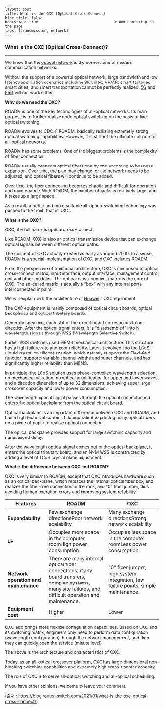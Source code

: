 ```
---
layout: post
title: What is the OXC (Optical Cross-Connect)
hide_title: false 
bootstrap: true                                   # Add bootstrap to the page
tags: [transmission, network]
---
```



<H3>What is the OXC (Optical Cross-Connect)?</H3>

---

We know that the [optical network](https://www.router-switch.com/optical-network-price.html?utm_source=blog&utm_medium=blog&utm_campaign=oxc) is the cornerstone of modern communication networks.

Without the support of a powerful optical network, large bandwidth and low latency application scenarios including 8K video, VR/AR, smart factories, smart cities, and smart transportation cannot be perfectly realized. [5G](https://www.router-switch.com/5g-devices-price.html?utm_source=blog&utm_medium=blog&utm_campaign=oxc) and [F5G](https://blog.router-switch.com/2020/12/what-is-f5g-f5g-vs-5g/) will not work either.

<strong>**Why do we need the OXC?**</strong>

ROADM is one of the key technologies of all-optical networks. Its main purpose is to further realize node optical switching on the basis of line optical switching.

ROADM evolves to CDC-F ROADM, basically realizing extremely strong optical switching capabilities. However, it is still not the ultimate solution for all-optical networks.

ROADM has some problems. One of the biggest problems is the complexity of fiber connection.

ROADM usually connects optical fibers one by one according to business expansion. Over time, the plan may change, or the network needs to be adjusted, and optical fibers will continue to be added.

Over time, the fiber connecting becomes chaotic and difficult for operation and maintenance. With ROADM, the number of racks is relatively large, and it takes up a large space.

As a result, a better and more suitable all-optical switching technology was pushed to the front, that is, OXC.

<strong>**What is the OXC?**</strong>

OXC, the full name is optical cross-connect.

Like ROADM, OXC is also an optical transmission device that can exchange optical signals between different optical paths.

The concept of OXC actually existed as early as around 2000. In a sense, ROADM is a special implementation of OXC, and OXC includes ROADM.

From the perspective of traditional architecture, OXC is composed of optical cross-connect matrix, input interface, output interface, management control unit and other modules. The optical cross-connect matrix is the core of OXC. The so-called matrix is actually a “box” with any internal ports interconnected in pairs.

We will explain with the architecture of [Huawei](https://www.router-switch.com/huawei.html?utm_source=blog&utm_medium=blog&utm_campaign=oxc)‘s OXC equipment.

The OXC equipment is mainly composed of optical circuit boards, optical backplanes and optical tributary boards.

Generally speaking, each slot of the circuit board corresponds to one direction. After the optical signal enters, it is “disassembled” into N wavelength signals through WSS (Wavelength Selective Switch).

Earlier WSS switches used MEMS mechanical architecture. This structure has a high failure rate and poor reliability. Later, it evolved into the LCoS (liquid crystal on silicon) solution, which natively supports the Flexi-Grid function, supports variable channel widths and super channels, and has significantly higher reliability than MEMS.

In principle, the LCoS solution uses phase-controlled wavelength selection, no mechanical vibration, no optical amplification for upper and lower waves, and a direction dimension of up to 32 dimensions, achieving super large crossover capacity and lower power consumption.

The wavelength optical signal passes through the optical connector and enters the optical backplane from the optical circuit board.

Optical backplane is an important difference between OXC and ROADM, and has a high technical content. It is equivalent to printing many optical fibers on a piece of paper to realize optical connection.

The optical backplane provides support for large switching capacity and nanosecond delay.

After the wavelength optical signal comes out of the optical backplane, it enters the optical tributary board, and an N×M WSS is constructed by adding a level of LCoS crystal plane adjustment.



<strong>**What is the difference between OXC and ROADM?**</strong>

OXC is very similar to ROADM, except that OXC introduces hardware such as an optical backplane, which replaces the internal optical fiber box, and realizes the fiber-free connection in the rack, and “0” fiber jumper, thus avoiding human operation errors and improving system reliability.

| **Features**                          | **ROADM**                                                    | **OXC**                                                      |
| ------------------------------------- | ------------------------------------------------------------ | ------------------------------------------------------------ |
| **Expandability**                     | Few exchange directionsPoor network scalability              | Many exchange directionsStrong network scalability           |
| **LF**                                | Occupies more space in the computer roomHigh power consumption | Occupies less space in the computer roomLess power consumption |
| **Network operation and maintenance** | There are many internal optical fiber connections, many board transfers, complex systems, many site failures, and difficult operation and maintenance. | “0” fiber jumper, high system integration, few failure points, simple maintenance |
| **Equipment cost**                    | Higher                                                       | Lower                                                        |



OXC also brings more flexible configuration capabilities. Based on OXC and its switching matrix, engineers only need to perform data configuration (wavelength configuration) through the network management, and then they can quickly open the service (minute level).

The above is the architecture and characteristics of OXC.

Today, as an all-optical crossover platform, OXC has large-dimensional non-blocking switching capabilities and extremely high cross-transfer capacity.

The role of OXC is to serve all-optical switching and all-optical scheduling.

If you have other opinions, welcome to leave your comment.





(출처 : https://blog.router-switch.com/2021/01/what-is-the-oxc-optical-cross-connect/)